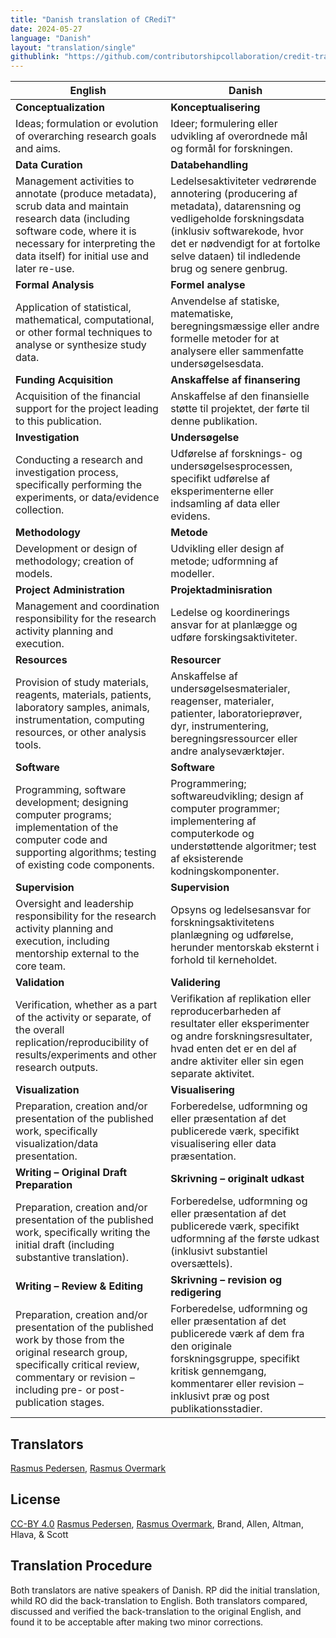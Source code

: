 ```yaml
---
title: "Danish translation of CRediT"
date: 2024-05-27
language: "Danish"
layout: "translation/single"
githublink: "https://github.com/contributorshipcollaboration/credit-translation/blob/main/translations/credit_translation_dk.json"
---
```


| English | Danish |
| --- | --- |
| **Conceptualization** | **Konceptualisering** |
| Ideas; formulation or evolution of overarching research goals and aims. | Ideer; formulering eller udvikling af overordnede mål og formål for forskningen. |
| **Data Curation** | **Databehandling** |
| Management activities to annotate (produce metadata), scrub data and maintain research data (including software code, where it is necessary for interpreting the data itself) for initial use and later re-use. | Ledelsesaktiviteter vedrørende annotering (producering af metadata), datarensning og vedligeholde forskningsdata (inklusiv softwarekode, hvor det er nødvendigt for at fortolke selve dataen) til indledende brug og senere genbrug. |
| **Formal Analysis** | **Formel analyse** |
| Application of statistical, mathematical, computational, or other formal techniques to analyse or synthesize study data. | Anvendelse af statiske, matematiske, beregningsmæssige eller andre formelle metoder for at analysere eller sammenfatte undersøgelsesdata. |
| **Funding Acquisition** | **Anskaffelse af finansering** |
| Acquisition of the financial support for the project leading to this publication. | Anskaffelse af den finansielle støtte til projektet, der førte til denne publikation. |
| **Investigation** | **Undersøgelse** |
| Conducting a research and investigation process, specifically performing the experiments, or data/evidence collection. | Udførelse af forsknings- og undersøgelsesprocessen, specifikt udførelse af eksperimenterne eller indsamling af data eller evidens. |
| **Methodology** | **Metode** |
| Development or design of methodology; creation of models. | Udvikling eller design af metode; udformning af modeller. |
| **Project Administration** | **Projektadminisration** |
| Management and coordination responsibility for the research activity planning and execution. | Ledelse og koordinerings ansvar for at planlægge og udføre forskingsaktiviteter. |
| **Resources** | **Resourcer** |
| Provision of study materials, reagents, materials, patients, laboratory samples, animals, instrumentation, computing resources, or other analysis tools. | Anskaffelse af undersøgelsesmaterialer, reagenser, materialer, patienter, laboratorieprøver, dyr, instrumentering, beregningsressourcer eller andre analyseværktøjer. |
| **Software** | **Software** |
| Programming, software development; designing computer programs; implementation of the computer code and supporting algorithms; testing of existing code components. | Programmering; softwareudvikling; design af computer programmer; implementering af computerkode og understøttende algoritmer; test af eksisterende kodningskomponenter. |
| **Supervision** | **Supervision** |
| Oversight and leadership responsibility for the research activity planning and execution, including mentorship external to the core team. | Opsyns og ledelsesansvar for forskningsaktivitetens planlægning og udførelse, herunder mentorskab eksternt i forhold til kerneholdet. |
| **Validation** | **Validering** |
| Verification, whether as a part of the activity or separate, of the overall replication/reproducibility of results/experiments and other research outputs. | Verifikation af replikation eller reproducerbarheden af resultater eller eksperimenter og andre forskningsresultater, hvad enten det er en del af andre aktiviter eller sin egen separate aktivitet. |
| **Visualization** | **Visualisering** |
| Preparation, creation and/or presentation of the published work, specifically visualization/data presentation. | Forberedelse, udformning og eller præsentation af det publicerede værk, specifikt visualisering eller data præsentation. |
| **Writing – Original Draft Preparation** | **Skrivning – originalt udkast** |
| Preparation, creation and/or presentation of the published work, specifically writing the initial draft (including substantive translation). | Forberedelse, udformning og eller præsentation af det publicerede værk, specifikt udformning af the første udkast (inklusivt substantiel oversættels). |
| **Writing – Review & Editing** | **Skrivning – revision og redigering** |
| Preparation, creation and/or presentation of the published work by those from the original research group, specifically critical review, commentary or revision – including pre- or post-publication stages. | Forberedelse, udformning og eller præsentation af det publicerede værk af dem fra den originale forskningsgruppe, specifikt kritisk gennemgang, kommentarer eller revision – inklusivt præ og post publikationsstadier. |

## Translators

[Rasmus  Pedersen](https://orcid.org/0000-0003-2261-0582), [Rasmus  Overmark](https://orcid.org/tba)


## License

[CC-BY 4.0](https://creativecommons.org/licenses/by/4.0/) [Rasmus  Pedersen](https://orcid.org/0000-0003-2261-0582), [Rasmus  Overmark](https://orcid.org/tba), Brand, Allen, Altman, Hlava, & Scott
## Translation Procedure

Both translators are native speakers of Danish. RP did the initial translation, whild RO did the back-translation to English. Both translators compared, discussed and verified the back-translation to the original English, and found it to be acceptable after making two minor corrections.

